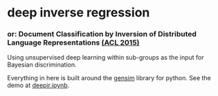 # deep inverse regression

### or: Document Classification by Inversion of Distributed Language Representations [(ACL 2015)](http://arxiv.org/pdf/1504.07295v3.pdf)

Using unsupervised deep learning within sub-groups as the input for Bayesian discrimination. 

Everything in here is built around the [gensim](https://radimrehurek.com/gensim/) library for python.  See the demo at [deepir.ipynb](https://github/taddylab/deepir/blob/master/deepir.ipynb).
